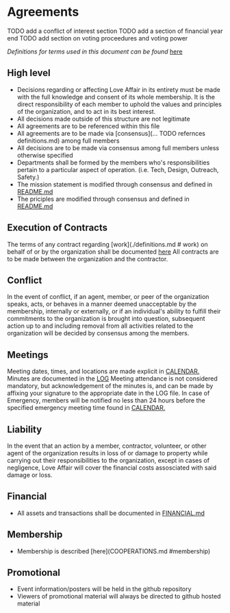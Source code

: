 # Agreements

TODO add a conflict of interest section
TODO add a section of financial year end
TODO add section on voting proceedures and voting power

*Definitions for terms used in this document can be found* [here](./DEFINITIONS.md)

## High level

 - Decisions regarding or affecting Love Affair in its entirety must
 be made with the full knowledge and consent of its whole membership. It is the
 direct responsibility of each member to uphold the values and principles of the
 organization, and to act in its best interest.
 - All decisions made outside of this structure are not legitimate
 - All agreements are to be referenced within this file
 - All agreements are to be made via [consensus](... TODO refernces definitions.md) among full members
 - All decisions are to be made via consensus among full members unless otherwise specified
 - Departments shall be formed by the members who's responsibilities pertain to a particular aspect of operation. (i.e. Tech, Design, Outreach, Safety.)
 - The mission statement is modified through consensus and defined in [README.md](./README.md#Mission)
 - The priciples are modified through consensus and defined in [README.md](./README.md#Principles)

## Execution of Contracts

The terms of any contract regarding [work](./definitions.md # work) on behalf of or by the organization shall be documented [here](TODO.) All contracts are to be made between the organization and the contractor.

## Conflict

In the event of conflict, if an agent, member, or peer of the organization speaks, acts, or behaves in a manner deemed unacceptable by the membership, internally or externally, or if an individual's ability to fulfill their commitments to the organization is brought into question, subsequent action up to and including removal from all activities related to the organization will be decided by consensus among the members.


## Meetings

Meeting dates, times, and locations are made explicit in [CALENDAR.](./CALENDAR.md) Minutes are documented in the [LOG](./LOG.md)
Meeting attendance is not considered mandatory, but acknowledgement of the minutes is, and can be made by affixing your signature to the appropriate date in the LOG file.
In case of Emergency, members will be notified no less than 24 hours before the specified emergency meeting time found in [CALENDAR.](./CALENDAR.md)

## Liability

 In the event that an action by a member, contractor, volunteer, or other agent of the organization results in loss of or damage to property while carrying out their responsibilities to the organization, except in cases of negligence, Love Affair will cover the financial costs assosciated with said damage or loss.

## Financial

  - All assets and transactions shall be documented in [FINANCIAL.md](./FINANCIAL.md)

## Membership
 - Membership is described [here](COOPERATIONS.md #membership)

## Promotional

 - Event information/posters will be held in the github repository
 - Viewers of promotional material will always be directed to github hosted
   material
